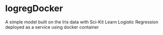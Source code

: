 # logregDocker
A simple model built on the Iris data with Sci-Kit Learn Logistic Regression deployed as a service using docker container
